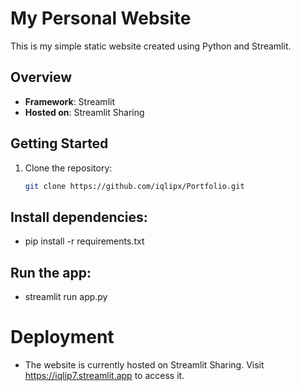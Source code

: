 # My Personal Website

This is my simple static website created using Python and Streamlit.

## Overview

- **Framework**: Streamlit
- **Hosted on**: Streamlit Sharing

## Getting Started

1. Clone the repository:

   ```bash
   git clone https://github.com/iqlipx/Portfolio.git

## Install dependencies:

- pip install -r requirements.txt

## Run the app:

- streamlit run app.py

# Deployment

- The website is currently hosted on Streamlit Sharing. Visit https://iqlip7.streamlit.app to access it.



